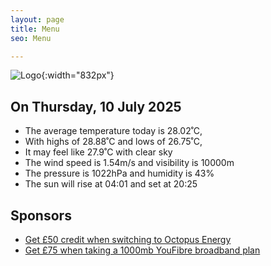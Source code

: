 ```yaml
---
layout: page
title: Menu
seo: Menu

---
```


![Logo](/images/logo.jpg){:width="832px"}

<!-- weather_marker starts -->
## On Thursday, 10 July 2025

- The average temperature today is 28.02˚C,
- With highs of 28.88˚C and lows of 26.75˚C,
- It may feel like 27.9˚C with clear sky
- The wind speed is 1.54m/s and visibility is 10000m
- The pressure is 1022hPa and humidity is 43%
- The sun will rise at 04:01 and set at 20:25

<!-- weather_marker ends -->

## Sponsors

- [Get £50 credit when switching to Octopus Energy](https://bit.ly/3oD1nnS)
- [Get £75 when taking a 1000mb YouFibre broadband plan](https://aklam.io/91zWhU?)
